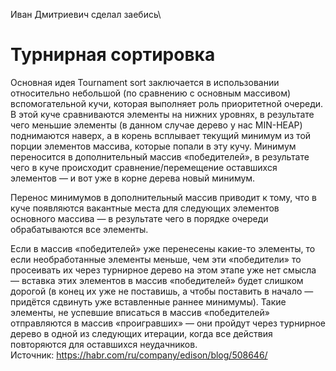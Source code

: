 Иван Дмитриевич сделал заебись\
# Турнирная сортировка

Основная идея Tournament sort заключается в использовании относительно небольшой (по сравнению с основным массивом) вспомогательной кучи, которая выполняет роль приоритетной очереди. В этой куче сравниваются элементы на нижних уровнях, в результате чего меньшие элементы (в данном случае дерево у нас MIN-HEAP) поднимаются наверх, а в корень всплывает текущий минимум из той порции элементов массива, которые попали в эту кучу. Минимум переносится в дополнительный массив «победителей», в результате чего в куче происходит сравнение/перемещение оставшихся элементов — и вот уже в корне дерева новый минимум. <br>

Перенос минимумов в дополнительный массив приводит к тому, что в куче появляются вакантные места для следующих элементов основного массива — в результате чего в порядке очереди обрабатываются все элементы. <br>

Если в массив «победителей» уже перенесены какие-то элементы, то если необработанные элементы меньше, чем эти «победители» то просеивать их через турнирное дерево на этом этапе уже нет смысла — вставка этих элементов в массив «победителей» будет слишком дорогой (в конец их уже не поставишь, а чтобы поставить в начало — придётся сдвинуть уже вставленные раннее минимумы). Такие элементы, не успевшие вписаться в массив «победителей» отправляются в массив «проигравших» — они пройдут через турнирное дерево в одной из следующих итерации, когда все действия повторяются для оставшихся неудачников. <br>
Источник: https://habr.com/ru/company/edison/blog/508646/
